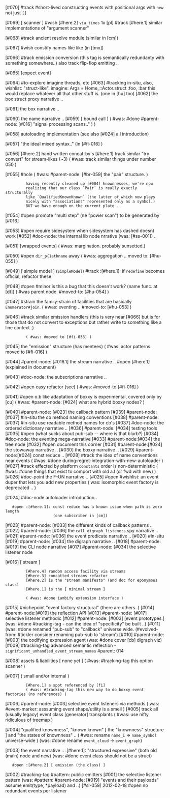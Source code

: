 [#070]       #track #short-lived constructing events with positional args
             with `new` not just `[]`

[#069]       [ scanner ]
       #wish  [#here.2] `via_times` 1x [pl]
       #track [#here.1] similar implementations of "argument scanner"

[#068]       #track ancient resolve module (similar in [cm])

[#067] #wish constify names like like (in [tmx])

[#066]       #track emission conversion (this tag is semantically
             redundanty with something somewhere..)
             also track flip-flop emitting ..

[#065]       [expect event]

[#064]    #to-explore imagine threads, etc
[#063]       #tracking in-situ, also, wishlist: "struct-like". imagine:
               Args = Home_::Actor.struct :foo, :bar
               this would replace whatever all that other stuff is.
               (one in [hu] too)
[#062]       the box struct proxy narrative ..

[#061]       the box narrative ..

[#060]       the name narrative ..
[#059]       [ bound call ]
             ( #was: #done #parent-node: [#016] "signal processing scans.." ) )

[#058]       autoloading implementation (see also [#024] a.l introduction)

[#057]       "the ideal mixed syntax.." (in [#fi-016] )

[#056]       [#here.2] hand written concat-by's
             [#here.1] track similar "try convert" for stream-likes (~3)
             ( #was: track similar things under number 050 )

[#055] #hole ( #was: #parent-node: [#br-059]  the "pair" structure. )

             having recently cleaned up [#004] knownnesses, we're now
             realizing that our class `Pair` is really exactly structurally
             like `QualifiedKnownKnown` (the latter of which now plays
             nicely with "associations" represented only as a symbol.)
             BUT we have enough on the current plate ..


[#054] #open promote "multi step" (ne "power scan") to be generated by [#016]

[#053] #open require sidesystem when sidesystem has dashed doesnt work
[#052]       #doc-node: the internal lib node nrrative (was: [#ss-001]) ..

[#051]       [wrapped events]
             ( #was: margination. probably sunsetted.)

[#050] #open `dir_p{}athname` away
             ( #was: aggregation .. moved to: [#hu-055] )

[#049]       [ simple model ]  (`SimpleModel`)
       #track :[#here.1]: if `redefine` becomes official, refactor these

[#048] #open #minor is this a bug that this doesn't work? (name func. at [dt])
             ( #was parent node. #moved-to: [#hu-054] )

[#047]       #strain the family-strain of facilities that are basically
             `Enumerator#join`. ( #was: eventing .. #moved-to: [#hu-053] )

[#046] #track similar emission handlers (this is very near [#066] but is
              for those that do not convert to exceptions but rather
              write to something like a line context..)

             ( #was: #moved to [#fi-033] )

[#045]       the "emission" structure (has mentees)
             ( #was: actor patterns. moved to [#fi-016] )

[#044]       #parent-node: [#016.1] the stream narrative ..
       #open  [#here.1]  (explained in document)

[#043]       #doc-node: the subscriptions narrative ..

[#042] #open easy refactor (see)
             ( #was: #moved-to [#fi-016] )

[#041] #open o.b like adaptation of boxxy is experimental, covered only by [cu]
             ( #was: #parent-node: [#024] what are hybrid boxxy nodes? )

[#040]       #parent-node: [#023] the callback pattern
[#039]       #parent-node: [#037] #in-situ the cb method naming conventions
[#038]       #parent-node: [#037] #in-situ use readable method names for cb's
[#037]       #doc-node: the ordered dictionary narrative ..
[#036]       #parent-node: [#034] testing tools
[#035] #open (what sucks about pub-sub -- where is that blurb?)
[#034]       #doc-node: the eventing mega-narrative
[#033]       #parent-node:[#034] the tree node
[#032] #open document this corner
[#031]       #parent-node:[#024] the stowaway narrative ..
[#030]       the boxxy narrative ..
[#029]       #parent-node:[#024] const reduce ..
[#028]       #track the idea of name conventions near events
             ( #was: #done during:regret-integration-with-new-autoloader )
[#027]       #track effected by platform `constants` order is non-deterministic
             ( #was: #done things that exist to comport with old a.l (or fwd with new) )
[#026]       #doc-point the F-UN narrative ..
[#025] #open #wishlist: an event duper that lets you add new properties
             ( was: isomorphic event factory is deprecated .. )

[#024]       #doc-node autoloader introduction..

       #open :[#here.1]: const reduce has a known issue when path is zero length
                         (one subscriber in [cm])

[#023]       #parent-node: [#033] the different kinds of callback patterns ..
[#022]       #parent-node: [#036] the `call_digraph_listeners` spy narrative ..
[#021]       #parent-node: [#036] the event predicate narrative ..
[#020]       #in-situ
[#019]       #parent-node: [#034] the digraph narrative ..
[#018]       #parent-node: [#019] the CLI node narrative
[#017]       #parent-node: [#034] the selective listener node

[#016]       [ stream ]

             [#here.4] random access facility via streams
             [#here.3] concatted streams refactor
             [#here.2] is the "stream manifesto" (and doc for eponymous class)
             [#here.1] is the [ minimal stream ]

             ( #was: #done iambify extension interface )
[#015]       #nichepoint "event factory structural" (there are others..)
[#014]       #parent-node:[#019] the reflection API
[#013]       #parent-node: [#017] selective listener methodic
[#012]       #parent-node: [#003]  [event prototypes.]
             (was: #done #tracking-tag - can the idea of "specificity" be built ..)
[#011]       (was: #done renamed "pub-sub" to "callback" universe wide.
               (#evolved-from: #tickler consider renaming pub-sub to 'stream')
[#010]       #parent-node: [#003] the codifying expression agent
             (was: #done cover [cb] digraph viz)
[#009]       #tracking-tag advanced semantic reflection -
               `significant_unhandled_event_stream_names`
               #parent: 014

[#008]       assets & liabilities
             [ none yet ]
             ( #was: #tracking-tag this option scanner )

[#007]       ( small and/or internal )

             [#here.1] a spot referenced by [fi]
             ( #was: #tracking-tag this new way to do boxxy event factories (no references) )

[#006]       #parent-node: [#003] selective event listeners via methods
             ( was: #event-marker: asssuming event shape/utility is a smell )
[#005]       track all (usually legacy) event class [generator] transplants
             ( #was: use nifty ridiculous of treemap )

[#004]       "qualified knownness", "known known"
             [ the "knownness" structure ] and "the states of knownness" ..
             ( #was: rename `name_i` => `name_symbol` universe-wide )
             (was: #done rename `event_cloud` -> `event_graph`)

[#003]       the event narrative ..
             :[#here.1]: "structured expressive" (both old (main) node and new)
             (was: #done event class should not be a struct)

       #open :[#here.2] [ emission (the class) ]

[#002]       #tracking-tag #pattern: public emitters
[#001]       the selective listener pattern
             (was: #pattern: #parent-node: [#019] "events and their payloads"
               assume emit(type, *payload) and ..)
[#sl-059] 2012-02-18 #open no redundant events per listener
